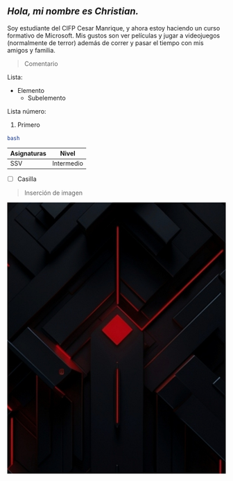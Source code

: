 ## *Hola, mi nombre es Christian.*


Soy estudiante del CIFP Cesar Manrique, y ahora estoy haciendo un curso formativo de Microsoft.
Mis gustos son ver películas y jugar a videojuegos (normalmente de terror) además de correr y pasar el tiempo con mis amigos y familia.


> Comentario

Lista:
- Elemento
  - Subelemento

Lista número:
1. Primero

```bash
bash
```

| Asignaturas | Nivel |
|-------------|-------|
| SSV         | Intermedio|

- [ ] Casilla

> Inserción de imagen

![Captura de pantalla](https://github.com/Christian-66/Christian-66/blob/main/Screenshot_20250330_103616_One%20UI%20Home.jpg)

